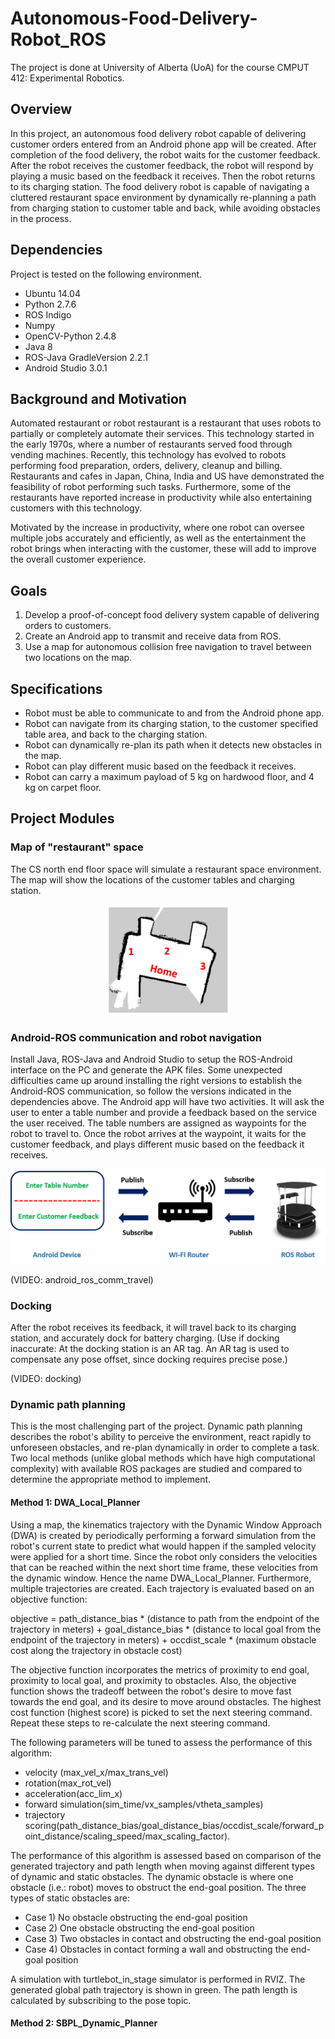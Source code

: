 # Autonomous-Food-Delivery-Robot_ROS
The project is done at University of Alberta (UoA) for the course CMPUT 412: Experimental Robotics.

## Overview
In this project, an autonomous food delivery robot capable of delivering customer orders entered from an Android phone app will be created. After completion of the food delivery, the robot waits for the customer feedback. After the robot receives the customer feedback, the robot will respond by playing a music based on the feedback it receives. Then the robot returns to its charging station. The food delivery robot is capable of navigating a cluttered restaurant space environment by dynamically re-planning a path from charging station to customer table and back, while avoiding obstacles in the process.

## Dependencies
Project is tested on the following environment.
* Ubuntu 14.04
* Python 2.7.6
* ROS Indigo
* Numpy
* OpenCV-Python 2.4.8
* Java 8
* ROS-Java GradleVersion 2.2.1
* Android Studio 3.0.1


## Background and Motivation
Automated restaurant or robot restaurant is a restaurant that uses robots to partially or completely automate their services. This technology started in the early 1970s, where a number of restaurants served food through vending machines. Recently, this technology has evolved to robots performing food preparation, orders, delivery, cleanup and billing. Restaurants and cafes in Japan, China, India and US have demonstrated the feasibility of robot performing such tasks. Furthermore, some of the restaurants have reported increase in productivity while also entertaining customers with this technology.

Motivated by the increase in productivity, where one robot can oversee multiple jobs accurately and efficiently, as well as the entertainment the robot brings when interacting with the customer, these will add to improve the overall customer experience. 

## Goals
1. Develop a proof-of-concept food delivery system capable of delivering orders to customers.
2. Create an Android app to transmit and receive data from ROS.
3. Use a map for autonomous collision free navigation to travel between two locations on the map.

## Specifications
*	Robot must be able to communicate to and from the Android phone app.  
*	Robot can navigate from its charging station, to the customer specified table area, and back to the charging station. 
*	Robot can dynamically re-plan its path when it detects new obstacles in the map. 
*	Robot can play different music based on the feedback it receives.
*	Robot can carry a maximum payload of 5 kg on hardwood floor, and 4 kg on carpet floor. 

## Project Modules
### Map of "restaurant" space
The CS north end floor space will simulate a restaurant space environment. The map will show the locations of the customer tables and charging station. 

<div align="center">
  <img src ="img_src/map1.png" width ="200">
</div>

### Android-ROS communication and robot navigation
Install Java, ROS-Java and Android Studio to setup the ROS-Android interface on the PC and generate the APK files. Some unexpected difficulties came up around installing the right versions to establish the Android-ROS communication, so follow the versions indicated in the dependencies above. The Android app will have two activities. It will ask the user to enter a table number and provide a feedback based on the service the user received. The table numbers are assigned as waypoints for the robot to travel to. Once the robot arrives at the waypoint, it waits for the customer feedback, and plays different music based on the feedback it receives.

<div align="center">
  <img src ="img_src/android_ros_comm1.png" width ="600">
</div>

(VIDEO: android_ros_comm_travel)

### Docking
After the robot receives its feedback, it will travel back to its charging station, and accurately dock for battery charging. (Use if docking inaccurate: At the docking station is an AR tag. An AR tag is used to compensate any pose offset, since docking requires precise pose.)

(VIDEO: docking)

### Dynamic path planning
This is the most challenging part of the project. Dynamic path planning describes the robot's ability to perceive the environment, react rapidly to unforeseen obstacles, and re-plan dynamically in order to complete a task. Two local methods (unlike global methods which have high computational complexity) with available ROS packages are studied and compared to determine the appropriate method to implement.

#### Method 1: DWA_Local_Planner
Using a map, the kinematics trajectory with the Dynamic Window Approach (DWA) is created by periodically performing a forward simulation from the robot's current state to predict what would happen if the sampled velocity were applied for a short time. Since the robot only considers the velocities that can be reached within the next short time frame, these velocities from the dynamic window. Hence the name DWA_Local_Planner. Furthermore, multiple trajectories are created. Each trajectory is evaluated based on an objective function:

objective = path_distance_bias * (distance to path from the endpoint of the trajectory in meters) + goal_distance_bias * (distance to local goal from the endpoint of the trajectory in meters) + occdist_scale * (maximum obstacle cost along the trajectory in obstacle cost)

The objective function incorporates the metrics of proximity to end goal, proximity to local goal, and proximity to obstacles. Also, the objective function shows the tradeoff between the robot's desire to move fast towards the end goal, and its desire to move around obstacles. The highest cost function (highest score) is picked to set the next steering command. Repeat these steps to re-calculate the next steering command.  

The following parameters will be tuned to assess the performance of this algorithm: 
* velocity (max_vel_x/max_trans_vel)
* rotation(max_rot_vel)
* acceleration(acc_lim_x)
* forward simulation(sim_time/vx_samples/vtheta_samples)
* trajectory scoring(path_distance_bias/goal_distance_bias/occdist_scale/forward_point_distance/scaling_speed/max_scaling_factor). 

The performance of this algorithm is assessed based on comparison of the generated trajectory and path length when moving against different types of dynamic and static obstacles. The dynamic obstacle is where one obstacle (i.e.: robot) moves to obstruct the end-goal position. The three types of static obstacles are:
* Case 1) No obstacle obstructing the end-goal position
* Case 2) One obstacle obstructing the end-goal position
* Case 3) Two obstacles in contact and obstructing the end-goal position
* Case 4) Obstacles in contact forming a wall and obstructing the end-goal position

A simulation with turtlebot_in_stage simulator is performed in RVIZ. The generated global path trajectory is shown in green. The path length is calculated by subscribing to the pose topic. 



#### Method 2: SBPL_Dynamic_Planner
